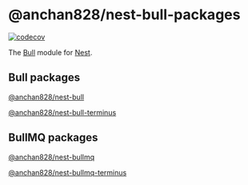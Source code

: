 # @anchan828/nest-bull-packages

[![codecov](https://codecov.io/gh/anchan828/nest-bull/branch/master/graph/badge.svg?token=T9UwUKE5Z5)](https://codecov.io/gh/anchan828/nest-bull)

The [Bull](https://github.com/OptimalBits/bull) module for [Nest](https://github.com/nestjs/nest).

## Bull packages

[@anchan828/nest-bull](https://github.com/anchan828/nest-bull/tree/master/packages/bull)

[@anchan828/nest-bull-terminus](https://github.com/anchan828/nest-bull/tree/master/packages/terminus)

## BullMQ packages

[@anchan828/nest-bullmq](https://github.com/anchan828/nest-bull/tree/master/packages/bullmq)

[@anchan828/nest-bullmq-terminus](https://github.com/anchan828/nest-bull/tree/master/packages/bullmq-terminus)
